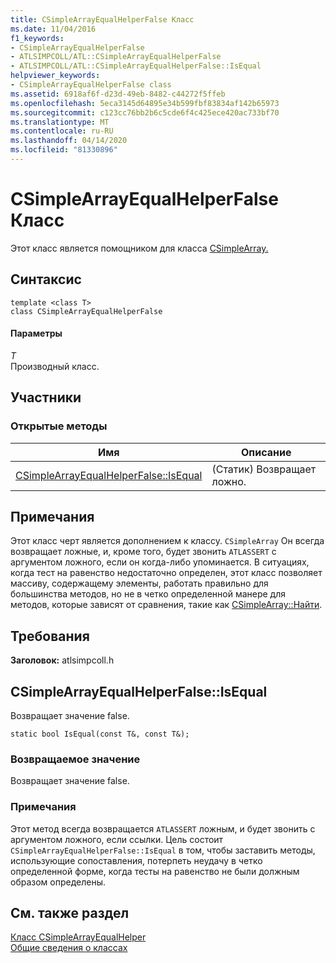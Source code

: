 ```yaml
---
title: CSimpleArrayEqualHelperFalse Класс
ms.date: 11/04/2016
f1_keywords:
- CSimpleArrayEqualHelperFalse
- ATLSIMPCOLL/ATL::CSimpleArrayEqualHelperFalse
- ATLSIMPCOLL/ATL::CSimpleArrayEqualHelperFalse::IsEqual
helpviewer_keywords:
- CSimpleArrayEqualHelperFalse class
ms.assetid: 6918af6f-d23d-49eb-8482-c44272f5ffeb
ms.openlocfilehash: 5eca3145d64895e34b599fbf83834af142b65973
ms.sourcegitcommit: c123cc76bb2b6c5cde6f4c425ece420ac733bf70
ms.translationtype: MT
ms.contentlocale: ru-RU
ms.lasthandoff: 04/14/2020
ms.locfileid: "81330896"
---
```

# <a name="csimplearrayequalhelperfalse-class"></a>CSimpleArrayEqualHelperFalse Класс

Этот класс является помощником для класса [CSimpleArray.](../../atl/reference/csimplearray-class.md)

## <a name="syntax"></a>Синтаксис

```
template <class T>
class CSimpleArrayEqualHelperFalse
```

#### <a name="parameters"></a>Параметры

*T*<br/>
Производный класс.

## <a name="members"></a>Участники

### <a name="public-methods"></a>Открытые методы

|Имя|Описание|
|----------|-----------------|
|[CSimpleArrayEqualHelperFalse::IsEqual](#isequal)|(Статик) Возвращает ложно.|

## <a name="remarks"></a>Примечания

Этот класс черт является дополнением к классу. `CSimpleArray` Он всегда возвращает ложные, и, кроме того, будет звонить `ATLASSERT` с аргументом ложного, если он когда-либо упоминается. В ситуациях, когда тест на равенство недостаточно определен, этот класс позволяет массиву, содержащему элементы, работать правильно для большинства методов, но не в четко определенной манере для методов, которые зависят от сравнения, такие как [CSimpleArray::Найти](../../atl/reference/csimplearray-class.md#find).

## <a name="requirements"></a>Требования

**Заголовок:** atlsimpcoll.h

## <a name="csimplearrayequalhelperfalseisequal"></a><a name="isequal"></a>CSimpleArrayEqualHelperFalse::IsEqual

Возвращает значение false.

```
static bool IsEqual(const T&, const T&);
```

### <a name="return-value"></a>Возвращаемое значение

Возвращает значение false.

### <a name="remarks"></a>Примечания

Этот метод всегда возвращается `ATLASSERT` ложным, и будет звонить с аргументом ложного, если ссылки. Цель состоит `CSimpleArrayEqualHelperFalse::IsEqual` в том, чтобы заставить методы, использующие сопоставления, потерпеть неудачу в четко определенной форме, когда тесты на равенство не были должным образом определены.

## <a name="see-also"></a>См. также раздел

[Класс CSimpleArrayEqualHelper](../../atl/reference/csimplearrayequalhelper-class.md)<br/>
[Общие сведения о классах](../../atl/atl-class-overview.md)
